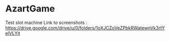 # AzartGame
Test slot machine
Link to screenshots : https://drive.google.com/drive/u/0/folders/1oXJCZoVeZPbkRWatewnVk3rtYelVLYjt
